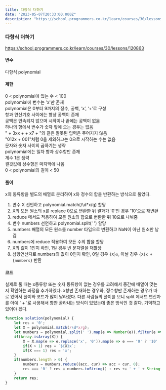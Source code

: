 ```yaml
---
title: 다항식 더하기
date: "2023-05-07T20:33:00.000Z"
description: "https://school.programmers.co.kr/learn/courses/30/lessons/120863"
---
```

### 다항식 더하기    
https://school.programmers.co.kr/learn/courses/30/lessons/120863    
    
#### 변수    
다항식 polynomial    
    
#### 제한    
0 < polynomial에 있는 수 < 100    
polynomial에 변수는 'x'만 존재    
polynomial은 0부터 9까지의 정수, 공백, ‘x’, ‘+'로 구성    
항과 연산기호 사이에는 항상 공백이 존재    
공백은 연속되지 않으며 시작이나 끝에는 공백이 없음    
하나의 항에서 변수가 숫자 앞에 오는 경우는 없음    
" + 3xx + + x7 + "와 같은 잘못된 입력은 주어지지 않음    
"012x + 001"처럼 0을 제외하고는 0으로 시작하는 수는 없음    
문자와 숫자 사이의 곱하기는 생략    
polynomial에는 일차 항과 상수항만 존재    
계수 1은 생략    
결괏값에 상수항은 마지막에 나옴    
0 < polynomial의 길이 < 50    
    
#### 풀이    
x의 동류항을 별도의 배열로 분리하여 x와 정수의 합을 반환하는 방식으로 풀었다.    
1. 변수 X 선언하고 polynomial.match(/\d*x/g) 할당    
2. X의 모든 원소의 x를 replace 0으로 변환한 뒤 결과가 '0'인 경우 '10'으로 재변환    
3. reduce 메서드 적용하여 모든 원소의 합으로 변환한 뒤 10으로 나눠줌    
4. 변수 numbers 선언하고 polynomial.split(' ') 할당    
5. numbers 배열의 모든 원소를 number 타입으로 변환하고 NaN이 아닌 원소만 남김    
6. numbers에 reduce 적용하여 모든 수의 합을 할당    
7. X의 값이 1인지 확인, 1일 경우 빈 문자열을 재할당    
8. 삼항연산자로 numbers의 값이 0인지 확인, 0일 경우 `{X}x`, 아닐 경우 `{X}x + {numbers}` 반환
    
#### 코드    
실제로 풀 때는 x동류항 또는 숫자 동류항이 없는 경우를 고려해서 중간에 배열이 맞는지 확인하는 과정을 추가하였다. x항만 존재하는 경우와, 정수항만 존재하는 경우가 따로 있어서 풀이와 코드가 많이 달라졌다. 다른 사람들의 풀이를 보니 split 메서드 연산자를 아예 ' + '로 사용해서 항만 골라내는 방식이 있었는데 좋은 방식인 것 같다. 기억하고 있어야 겠다.    
```JavaScript
function solution(polynomial) {
    let res = '0';
    let X = polynomial.match(/\d*x/g);
    let numbers = polynomial.split(' ').map(e => Number(e)).filter(e => !isNaN(e));
    if(Array.isArray(X)) {
        X = X.map(e => e.replace('x', '0')).map(e => e === '0' ? '10' : e).reduce((acc, cur) => Number(acc) + Number(cur), 0) / 10;
        if(X > 1) res = `${X}x`;
        if(X === 1) res = 'x';
    }
    if(numbers.length > 0) {
        numbers = numbers.reduce((acc, cur) => acc + cur, 0);
        res === '0' ? res = numbers.toString() : res += ' + ' + String(numbers);
    }
    return res;
}
```